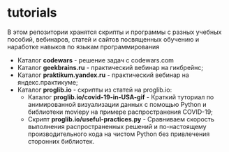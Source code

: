 # tutorials

В этом репозитории хранятся скрипты и программы с разных учебных пособий, вебинаров, статей и сайтов посвященных обучению и наработке навыков по языкам программирования

- Каталог **codewars** - решение задач с codewars.com
- Каталог **geekbrains.ru** - практический вебинар на гикбрейнс;
- Каталог **praktikum.yandex.ru** - практический вебинар на яндекс.практикуме;
- Каталог **proglib.io** - скрипты из статей на proglib.io:
  - Каталог **proglib.io/covid-19-in-USA-gif** - Краткий туториал по анимированной визуализации данных с помощью Python и библиотеки moviepy на примере распространения COVID-19;
  - Скрипт **proglib.io/useful-practices.py** - Сравниваем скорость выполнения распространенных решений и по-настоящему производительного кода на чистом Python без привлечения сторонних библиотек.
